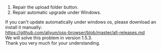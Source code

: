 1. Repair the upload folder button.
2. Repair automatic upgrade under Windows.

If you can't update automatically under windows os, please download an install it manually:
<br/>https://github.com/aliyun/oss-browser/blob/master/all-releases.md
<br/>We will solve this problem in version 1.5.3. 
<br/>Thank you very much for your understanding.
